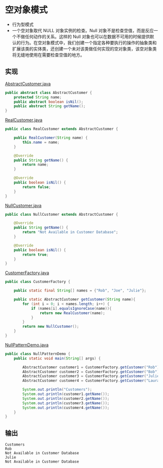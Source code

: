 # 空对象模式
- 行为型模式
- 一个空对象取代 NULL 对象实例的检查。Null 对象不是检查空值，而是反应一个不做任何动作的关系。这样的 Null 对象也可以在数据不可用的时候提供默认的行为。在空对象模式中，我们创建一个指定各种要执行的操作的抽象类和扩展该类的实体类，还创建一个未对该类做任何实现的空对象类，该空对象类将无缝地使用在需要检查空值的地方。

## 实现

[AbstractCustomer.java](../my-action-pattern/src/main/java/com/wjpdev/myaction/pattern/behavioral/nullobjectpattern/AbstractCustomer.java)
```java
public abstract class AbstractCustomer {
    protected String name;
    public abstract boolean isNil();
    public abstract String getName();
}
```

[RealCustomer.java](../my-action-pattern/src/main/java/com/wjpdev/myaction/pattern/behavioral/nullobjectpattern/RealCustomer.java)
```java
public class RealCustomer extends AbstractCustomer {

    public RealCustomer(String name) {
        this.name = name;
    }

    @Override
    public String getName() {
        return name;
    }

    @Override
    public boolean isNil() {
        return false;
    }
}
```

[NullCustomer.java](../my-action-pattern/src/main/java/com/wjpdev/myaction/pattern/behavioral/nullobjectpattern/NullCustomer.java)
```java
public class NullCustomer extends AbstractCustomer {

    @Override
    public String getName() {
        return "Not Available in Customer Database";
    }

    @Override
    public boolean isNil() {
        return true;
    }
}
```

[CustomerFactory.java](../my-action-pattern/src/main/java/com/wjpdev/myaction/pattern/behavioral/nullobjectpattern/CustomerFactory.java)
```java
public class CustomerFactory {

    public static final String[] names = {"Rob", "Joe", "Julie"};

    public static AbstractCustomer getCustomer(String name){
        for (int i = 0; i < names.length; i++) {
            if (names[i].equalsIgnoreCase(name)){
                return new RealCustomer(name);
            }
        }
        return new NullCustomer();
    }
}
```

[NullPatternDemo.java](../my-action-pattern/src/main/java/com/wjpdev/myaction/pattern/behavioral/nullobjectpattern/NullPatternDemo.java)
```java
public class NullPatternDemo {
    public static void main(String[] args) {

        AbstractCustomer customer1 = CustomerFactory.getCustomer("Rob");
        AbstractCustomer customer2 = CustomerFactory.getCustomer("Bob");
        AbstractCustomer customer3 = CustomerFactory.getCustomer("Julie");
        AbstractCustomer customer4 = CustomerFactory.getCustomer("Laura");

        System.out.println("Customers");
        System.out.println(customer1.getName());
        System.out.println(customer2.getName());
        System.out.println(customer3.getName());
        System.out.println(customer4.getName());
    }
}
```

## 输出
```
Customers
Rob
Not Available in Customer Database
Julie
Not Available in Customer Database
```